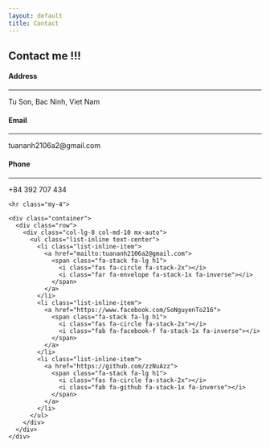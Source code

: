 ```yaml
---
layout: default
title: Contact
---
```



<section class="bg-contact">
   <!-- Contact Section Heading-->
   <h1 class="text-center text-uppercase text-primary mb-0">Contact me !!!</h1>
   <!-- Icon Divider-->
  <div class="container pt-5 pb-3 w-100">
    <div class="row">
      <div class="col-md-4 mb-3 mb-md-0">
        <div class="card py-4 h-100">
          <div class="card-body text-center">
            <i class="fas fa-map-marked-alt text-primary h1 mb-2"></i>
            <h4 class="text-uppercase m-0">Address</h4>
            <hr class="my-4" />
            <div class="small text-black-50">Tu Son, Bac Ninh, Viet Nam</div>
          </div>
        </div>
      </div>
      <div class="col-md-4 mb-3 mb-md-0">
        <div class="card py-4 h-100">
          <div class="card-body text-center">
            <i class="fas fa-envelope text-primary h1 mb-2"></i>
            <h4 class="text-uppercase m-0">Email</h4>
            <hr class="my-4" />
            <div class="small text-black-50">tuananh2106a2@gmail.com</div>
          </div>
        </div>
      </div>
      <div class="col-md-4 mb-3 mb-md-0">
        <div class="card py-4 h-100">
          <div class="card-body text-center">
            <i class="fas fa-mobile-alt text-primary h1 mb-2"></i>
            <h4 class="text-uppercase m-0">Phone</h4>
            <hr class="my-4" />
            <div class="small text-black-50">+84 392 707 434</div>
          </div>
        </div>
      </div>
    </div>

    <hr class="my-4">

    <div class="container">
      <div class="row">
        <div class="col-lg-8 col-md-10 mx-auto">
          <ul class="list-inline text-center">
            <li class="list-inline-item">
              <a href="mailto:tuananh2106a2@gmail.com">
                <span class="fa-stack fa-lg h1">
                  <i class="fas fa-circle fa-stack-2x"></i>
                  <i class="far fa-envelope fa-stack-1x fa-inverse"></i>
                </span>
              </a>
            </li>
            <li class="list-inline-item">
              <a href="https://www.facebook.com/SoNguyenTo216">
                <span class="fa-stack fa-lg h1">
                  <i class="fas fa-circle fa-stack-2x"></i>
                  <i class="fab fa-facebook-f fa-stack-1x fa-inverse"></i>
                </span>
              </a>
            </li>
            <li class="list-inline-item">
              <a href="https://github.com/zzNuAzz">
                <span class="fa-stack fa-lg h1">
                  <i class="fas fa-circle fa-stack-2x"></i>
                  <i class="fab fa-github fa-stack-1x fa-inverse"></i>
                </span>
              </a>
            </li>
          </ul>
        </div>
      </div>
    </div>
  </div>
</section>